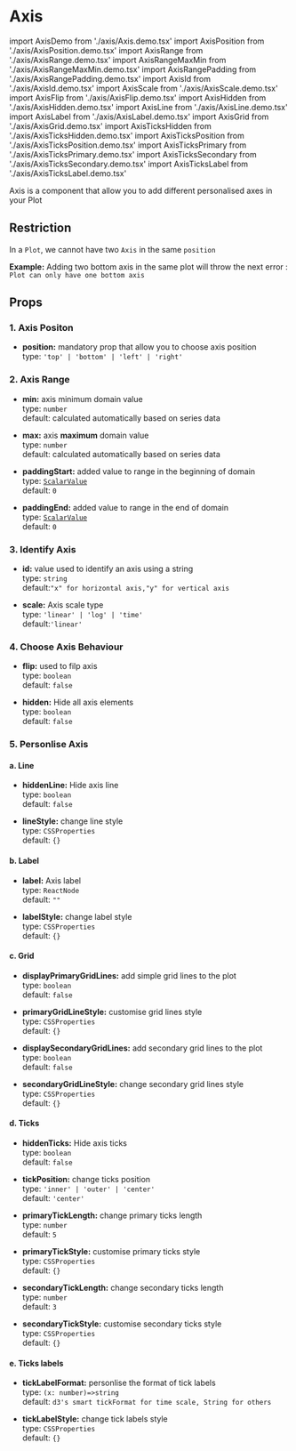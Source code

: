 # Axis

import AxisDemo from './axis/Axis.demo.tsx'
import AxisPosition from './axis/AxisPosition.demo.tsx'
import AxisRange from './axis/AxisRange.demo.tsx'
import AxisRangeMaxMin from './axis/AxisRangeMaxMin.demo.tsx'
import AxisRangePadding from './axis/AxisRangePadding.demo.tsx'
import AxisId from './axis/AxisId.demo.tsx'
import AxisScale from './axis/AxisScale.demo.tsx'
import AxisFlip from './axis/AxisFlip.demo.tsx'
import AxisHidden from './axis/AxisHidden.demo.tsx'
import AxisLine from './axis/AxisLine.demo.tsx'
import AxisLabel from './axis/AxisLabel.demo.tsx'
import AxisGrid from './axis/AxisGrid.demo.tsx'
import AxisTicksHidden from './axis/AxisTicksHidden.demo.tsx'
import AxisTicksPosition from './axis/AxisTicksPosition.demo.tsx'
import AxisTicksPrimary from './axis/AxisTicksPrimary.demo.tsx'
import AxisTicksSecondary from './axis/AxisTicksSecondary.demo.tsx'
import AxisTicksLabel from './axis/AxisTicksLabel.demo.tsx'

Axis is a component that allow you to add different personalised axes in your Plot

<AxisDemo/>

## Restriction

In a `Plot`, we cannot have two `Axis` in the same `position`

**Example:**
Adding two bottom axis in the same plot will throw the next error :<br/>
`Plot can only have one bottom axis`

## Props

### 1. Axis Positon

- **position:** mandatory prop that allow you to choose axis position<br/>
  type: `'top' | 'bottom' | 'left' | 'right'`

<AxisPosition/>

### 2. Axis Range

  <AxisRange />

- **min:** axis minimum domain value <br />
  type: `number`<br/>
  default: calculated automatically based on series data
- **max:** axis **maximum** domain value <br />
  type: `number`<br/>
  default: calculated automatically based on series data

  <AxisRangeMaxMin/>

- **paddingStart:** added value to range in the beginning of domain<br />
  type: [`ScalarValue`](./000_intro.md)<br/>
  default: `0`
- **paddingEnd:** added value to range in the end of domain<br />
  type: [`ScalarValue`](./000_intro.md)<br/>
  default: `0`

  <AxisRangePadding/>

### 3. Identify Axis

- **id:** value used to identify an axis using a string<br/>
  type: `string`<br/>
  default:`"x" for horizontal axis,"y" for vertical axis`

<AxisId />

- **scale:** Axis scale type<br/>
  type: `'linear' | 'log' | 'time'`<br/>
  default:`'linear'`

<AxisScale />

### 4. Choose Axis Behaviour

- **flip:** used to filp axis<br />
  type: `boolean`<br/>
  default: `false`

  <AxisFlip/>

- **hidden:** Hide all axis elements<br />
  type: `boolean`<br/>
  default: `false`

  <AxisHidden/>

### 5. Personlise Axis

#### a. Line

- **hiddenLine:** Hide axis line<br />
  type: `boolean`<br/>
  default: `false`
- **lineStyle:** change line style<br />
  type: `CSSProperties`<br/>
  default: `{}`

  <AxisLine/>

#### b. Label

- **label:** Axis label<br />
  type: `ReactNode`<br/>
  default: `""`
- **labelStyle:** change label style<br />
  type: `CSSProperties`<br/>
  default: `{}`

  <AxisLabel/>

#### c. Grid

- **displayPrimaryGridLines:** add simple grid lines to the plot<br />
  type: `boolean`<br/>
  default: `false`
- **primaryGridLineStyle:** customise grid lines style<br />
  type: `CSSProperties`<br/>
  default: `{}`

- **displaySecondaryGridLines:** add secondary grid lines to the plot<br />
  type: `boolean`<br/>
  default: `false`
- **secondaryGridLineStyle:** change secondary grid lines style<br />
  type: `CSSProperties`<br/>
  default: `{}`

  <AxisGrid/>

#### d. Ticks

- **hiddenTicks:** Hide axis ticks<br />
  type: `boolean`<br/>
  default: `false`

  <AxisTicksHidden/>

- **tickPosition:** change ticks position<br />
  type: `'inner' | 'outer' | 'center'`<br/>
  default: `'center'`

  <AxisTicksPosition/>

- **primaryTickLength:** change primary ticks length<br />
  type: `number`<br/>
  default: `5`
- **primaryTickStyle:** customise primary ticks style<br />
  type: `CSSProperties`<br/>
  default: `{}`

  <AxisTicksPrimary/>

- **secondaryTickLength:** change secondary ticks length<br />
  type: `number`<br/>
  default: `3`
- **secondaryTickStyle:** customise secondary ticks style<br />
  type: `CSSProperties`<br/>
  default: `{}`

  <AxisTicksSecondary/>

#### e. Ticks labels

- **tickLabelFormat:** personlise the format of tick labels<br />
  type: `(x: number)=>string`<br/>
  default: `d3's smart tickFormat for time scale, String for others`
- **tickLabelStyle:** change tick labels style<br />
  type: `CSSProperties`<br/>
  default: `{}`

  <AxisTicksLabel/>
